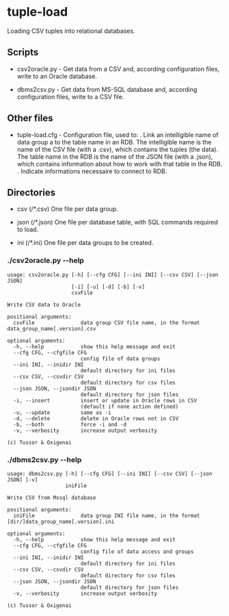 # tuple-load

Loading CSV tuples into relational databases.

## Scripts

- csv2oracle.py - Get data from a CSV and, according configuration files, write to an Oracle database.

- dbms2csv.py - Get data from MS-SQL database and, according configuration files, write to a CSV file.

## Other files

- tuple-load.cfg - Configuration file, used to:
. Link an intelligible name of data group a to the table name in an RDB. The intelligible name is the name of the CSV file (with a .csv), which contains the tuples (the data). The table name in the RDB is the name of the JSON file (with a .json), which contains information about how to work with that table in the RDB.
. Indicate informations necessaire to connect to RDB.

## Directories

- csv (/\*.csv) One file per data group.

- json (/\*.json) One file per database table, with SQL commands required to load.

- ini (/\*.ini) One file per data groups to be created.

### ./csv2oracle.py --help

```
usage: csv2oracle.py [-h] [--cfg CFG] [--ini INI] [--csv CSV] [--json JSON]
                     [-i] [-u] [-d] [-b] [-v]
                     csvFile

Write CSV data to Oracle

positional arguments:
  csvFile               data group CSV file name, in the format data_group_name[.version].csv

optional arguments:
  -h, --help            show this help message and exit
  --cfg CFG, --cfgfile CFG
                        config file of data groups
  --ini INI, --inidir INI
                        default directory for ini files
  --csv CSV, --csvdir CSV
                        default directory for csv files
  --json JSON, --jsondir JSON
                        default directory for json files
  -i, --insert          insert or update in Oracle rows in CSV
                        (default if none action defined)
  -u, --update          same as -i
  -d, --delete          delete in Oracle rows not in CSV
  -b, --both            force -i and -d
  -v, --verbosity       increase output verbosity

(c) Tussor & Oxigenai
```

### ./dbms2csv.py --help

```
usage: dbms2csv.py [-h] [--cfg CFG] [--ini INI] [--csv CSV] [--json JSON] [-v]
                   iniFile

Write CSV from Mssql database

positional arguments:
  iniFile               data group INI file name, in the format [dir/]data_group_name[.version].ini

optional arguments:
  -h, --help            show this help message and exit
  --cfg CFG, --cfgfile CFG
                        config file of data access and groups
  --ini INI, --inidir INI
                        default directory for ini files
  --csv CSV, --csvdir CSV
                        default directory for csv files
  --json JSON, --jsondir JSON
                        default directory for json files
  -v, --verbosity       increase output verbosity

(c) Tussor & Oxigenai
```
